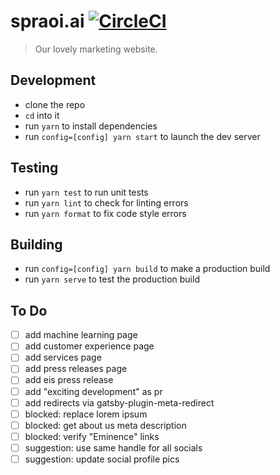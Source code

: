# spraoi.ai [![CircleCI](https://circleci.com/gh/spraoi/spraoi.ai/tree/master.svg?style=svg&circle-token=b699e1c027e71d1138e84125c2a4a55e586bd9ed)](https://circleci.com/gh/spraoi/spraoi.ai/tree/master)

> Our lovely marketing website.

## Development

- clone the repo
- `cd` into it
- run `yarn` to install dependencies
- run `config=[config] yarn start` to launch the dev server

## Testing

- run `yarn test` to run unit tests
- run `yarn lint` to check for linting errors
- run `yarn format` to fix code style errors

## Building

- run `config=[config] yarn build` to make a production build
- run `yarn serve` to test the production build

## To Do

- [ ] add machine learning page
- [ ] add customer experience page
- [ ] add services page
- [ ] add press releases page
- [ ] add eis press release
- [ ] add "exciting development" as pr
- [ ] add redirects via gatsby-plugin-meta-redirect
- [ ] blocked: replace lorem ipsum
- [ ] blocked: get about us meta description
- [ ] blocked: verify "Eminence" links
- [ ] suggestion: use same handle for all socials
- [ ] suggestion: update social profile pics
